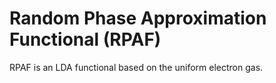# Random Phase Approximation Functional (RPAF)

RPAF is an LDA functional based on the uniform electron gas.
